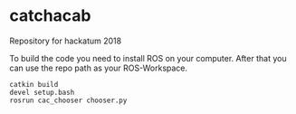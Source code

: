 # catchacab
Repository for hackatum 2018

To build the code you need to install ROS on your computer. After that you can use the repo path as your ROS-Workspace.
```
catkin build
devel setup.bash
rosrun cac_chooser chooser.py
```
